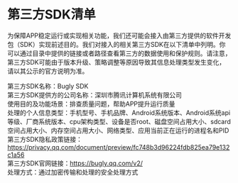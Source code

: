# 第三方SDK清单
为保障APP稳定运行或实现相关功能，我们还可能会接入由第三方提供的软件开发包（SDK）实现前述目的。我们对接入的相关第三方SDK在以下清单中列明。你可以通过目录中提供的链接或者路径查看第三方的数据使用和保护规则。请注意，第三方SDK可能由于版本升级、策略调整等原因导致其信息处理类型发生变化，请以其公示的官方说明为准。   


第三方SDK名称：Bugly SDK   
第三方SDK提供方的公司名称：深圳市腾讯计算机系统有限公司   
使用目的及功能场景：排查质量问题，帮助APP提升运行质量   
处理的个人信息类型：手机型号、手机品牌、Android系统版本、Android系统api等级、厂商系统版本、cpu架构类型、设备是否root、磁盘空间占用大小、sdcard空间占用大小、内存空间占用大小、网络类型、应用当前正在运行的进程名和PID   
第三方SDK隐私政策链接：https://privacy.qq.com/document/preview/fc748b3d96224fdb825ea79e132c1a56   
第三方SDK官网链接：https://bugly.qq.com/v2/   
处理方式：通过加密传输和处理的安全处理方式